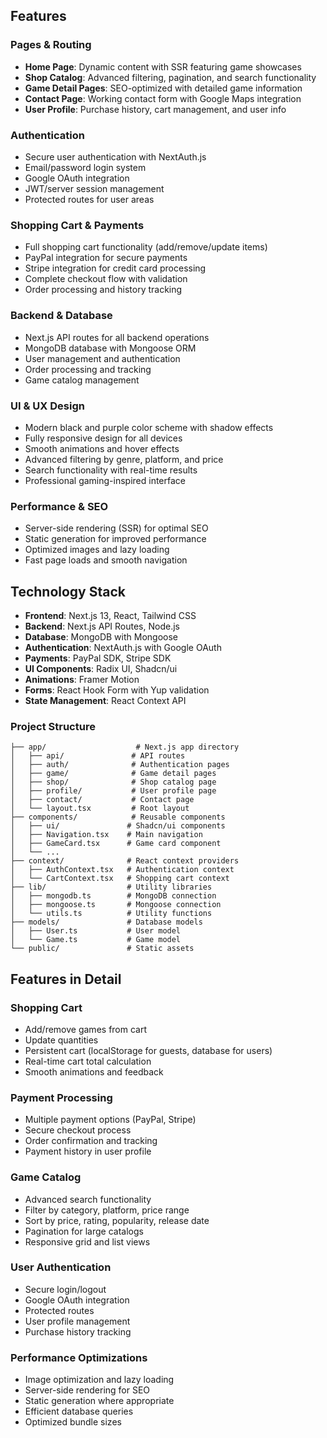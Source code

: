 
## Features

### Pages & Routing
- **Home Page**: Dynamic content with SSR featuring game showcases
- **Shop Catalog**: Advanced filtering, pagination, and search functionality
- **Game Detail Pages**: SEO-optimized with detailed game information
- **Contact Page**: Working contact form with Google Maps integration
- **User Profile**: Purchase history, cart management, and user info

### Authentication
- Secure user authentication with NextAuth.js
- Email/password login system
- Google OAuth integration
- JWT/server session management
- Protected routes for user areas

### Shopping Cart & Payments
- Full shopping cart functionality (add/remove/update items)
- PayPal integration for secure payments
- Stripe integration for credit card processing
- Complete checkout flow with validation
- Order processing and history tracking

### Backend & Database
- Next.js API routes for all backend operations
- MongoDB database with Mongoose ORM
- User management and authentication
- Order processing and tracking
- Game catalog management

### UI & UX Design
- Modern black and purple color scheme with shadow effects
- Fully responsive design for all devices
- Smooth animations and hover effects
- Advanced filtering by genre, platform, and price
- Search functionality with real-time results
- Professional gaming-inspired interface

### Performance & SEO
- Server-side rendering (SSR) for optimal SEO
- Static generation for improved performance
- Optimized images and lazy loading
- Fast page loads and smooth navigation

## Technology Stack

- **Frontend**: Next.js 13, React, Tailwind CSS
- **Backend**: Next.js API Routes, Node.js
- **Database**: MongoDB with Mongoose
- **Authentication**: NextAuth.js with Google OAuth
- **Payments**: PayPal SDK, Stripe SDK
- **UI Components**: Radix UI, Shadcn/ui
- **Animations**: Framer Motion
- **Forms**: React Hook Form with Yup validation
- **State Management**: React Context API



### Project Structure

```
├── app/                    # Next.js app directory
│   ├── api/               # API routes
│   ├── auth/              # Authentication pages
│   ├── game/              # Game detail pages
│   ├── shop/              # Shop catalog page
│   ├── profile/           # User profile page
│   ├── contact/           # Contact page
│   └── layout.tsx         # Root layout
├── components/            # Reusable components
│   ├── ui/               # Shadcn/ui components
│   ├── Navigation.tsx    # Main navigation
│   ├── GameCard.tsx      # Game card component
│   └── ...
├── context/              # React context providers
│   ├── AuthContext.tsx   # Authentication context
│   └── CartContext.tsx   # Shopping cart context
├── lib/                  # Utility libraries
│   ├── mongodb.ts        # MongoDB connection
│   ├── mongoose.ts       # Mongoose connection
│   └── utils.ts          # Utility functions
├── models/               # Database models
│   ├── User.ts           # User model
│   └── Game.ts           # Game model
└── public/               # Static assets
```

## Features in Detail

### Shopping Cart
- Add/remove games from cart
- Update quantities
- Persistent cart (localStorage for guests, database for users)
- Real-time cart total calculation
- Smooth animations and feedback

### Payment Processing
- Multiple payment options (PayPal, Stripe)
- Secure checkout process
- Order confirmation and tracking
- Payment history in user profile

### Game Catalog
- Advanced search functionality
- Filter by category, platform, price range
- Sort by price, rating, popularity, release date
- Pagination for large catalogs
- Responsive grid and list views

### User Authentication
- Secure login/logout
- Google OAuth integration
- Protected routes
- User profile management
- Purchase history tracking

### Performance Optimizations
- Image optimization and lazy loading
- Server-side rendering for SEO
- Static generation where appropriate
- Efficient database queries
- Optimized bundle sizes
